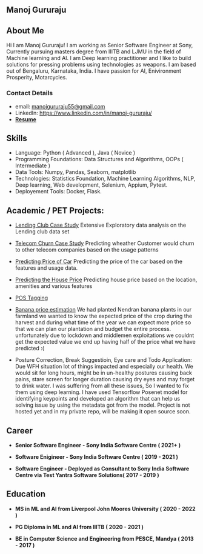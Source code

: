 ## Manoj Gururaju

## About Me

Hi I am Manoj Gururaju! I am working as Senior Software Engineer at Sony, Currently pursuing masters degree from IIITB and LJMU in the field of Machine learning and AI. I am Deep learning practitioner and I like to build solutions for pressing problems using technologies as weapons. I am based out of Bengaluru, Karnataka, India. I have passion for AI, Enivironment Prosperity, Motarcycles.


### Contact Details

- email: manojgururaju55@gmail.com
- LinkedIn: https://www.linkedin.com/in/manoj-gururaju/
- **[Resume](https://drive.google.com/file/d/1ecXq0f_Vz8gfBQ3DBgsQ2b7MsJCvR1pk/view?usp=sharing)**


## Skills

- Language: Python ( Advanced ), Java ( Novice )
- Programming Foundations: Data Structures and Algorithms, OOPs ( Intermediate )
- Data Tools: Numpy, Pandas, Seaborn, matplotlib
- Technologies: Statistics Foundation, Machine Learning Algorithms, NLP, Deep learning, Web development, Selenium, Appium, Pytest.
- Deployement Tools: Docker, Flask.

## Academic / PET Projects:

- [Lending Club Case Study](https://www.kaggle.com/manojgururaju/lending-club-case-study)
Extensive Exploratory data analysis on the Lending club data set

- [Telecom Churn Case Study](https://www.kaggle.com/manojgururaju/telecom-churn)
Predicting wheather Customer would churn to other telecom companies based on the usage patterns

- [Predicting Price of Car](https://www.kaggle.com/manojgururaju/predicting-the-price-of-car-based-on-its-features)
Predicting the price of the car based on the features and usage data.

- [Predicting the House Price](https://www.kaggle.com/manojgururaju/advanced-regression)
Predicting house price based on the location, amenities and various features

- [POS Tagging](https://www.kaggle.com/manojgururaju/pos-tagging)

- [Banana price estimation](https://www.kaggle.com/manojgururaju/banana-price-prediction-and-eda)
We had planted Nendran banana plants in our farmland we wanted to know the expected price of the crop during the harvest and during what time of the year we can expect more price so that we can plan our plantation and budget the entire process. unfortunately due to lockdown and middlemen exploitations we couldnt get the expected value we end up having half of the  price what we have predicted :(

- Posture Correction, Break Suggestioin, Eye care and Todo Application:
Due WFH situation lot of things impacted and especially our health. We would sit for long hours, might be in un-healthy postures causing back pains, stare screen for longer duration causing dry eyes and may forget to drink water. I was suffering from all these issues, So I wanted to fix them using deep learning. I have used Tensorflow Posenet model
for identifying keypoints and developed an algorithm that can help us solving issue by using the metadata got from the model. Project is not hosted yet and in my private repo, will be making it open source soon.


## Career

- **Senior Software Engineer - Sony India Software Centre ( 2021+ )**

- **Software Enigineer - Sony India Software Centre ( 2019 - 2021 )**

- **Software Engineer - Deployed as Consultant to Sony India Software Centre via Test Yantra Software Solutions( 2017 - 2019 )**

## Education

- **MS in ML and AI from Liverpool John Moores University ( 2020 - 2022 )**

- **PG Diploma in ML and AI from IIITB ( 2020 - 2021 )**

- **BE in Computer Science and Engineering from PESCE, Mandya ( 2013 - 2017 )**
